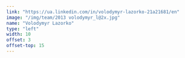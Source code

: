 ```yaml
---
link: "https://ua.linkedin.com/in/volodymyr-lazorko-21a21681/en"
image: "/img/team/2013 volodymyr_l@2x.jpg"
name: "Volodymyr Lazorko"
type: "left"
width: 10
offset: 3
offset-top: 15
---
```

